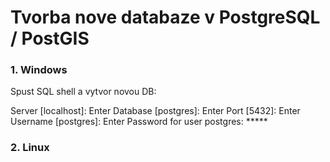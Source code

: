 # Tvorba nove databaze v PostgreSQL / PostGIS 

### 1. Windows 

Spust SQL shell a vytvor novou DB: 

Server [localhost]: Enter
Database [postgres]: Enter
Port [5432]: Enter
Username [postgres]: Enter 
Password for user postgres: ***** 




### 2. Linux 